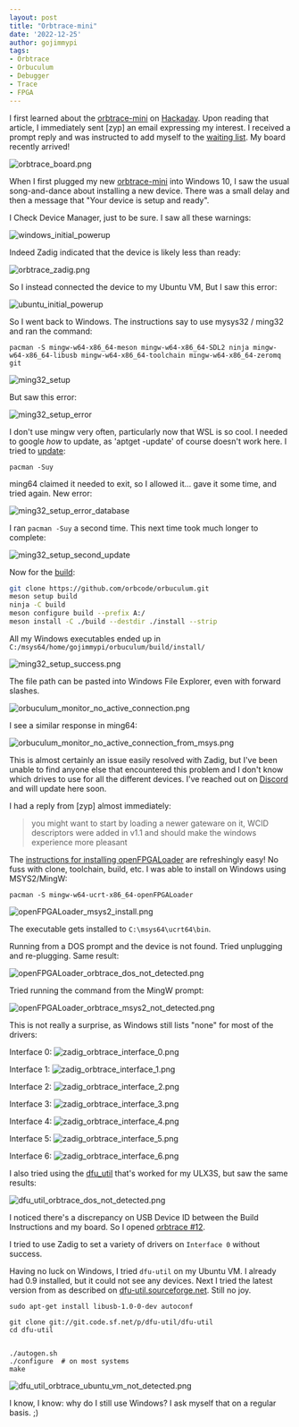 ```yaml
---
layout: post
title: "Orbtrace-mini"
date: '2022-12-25'
author: gojimmypi
tags:
- Orbtrace
- Orbuculum 
- Debugger
- Trace
- FPGA
---
```


I first learned about the [orbtrace-mini](https://orbcode.org/orbtrace-mini/) 
on [Hackaday](https://hackaday.com/2022/07/26/orbtrace-effort-open-tool-for-professional-debugging/). 
Upon reading that article, I immediately sent [zyp] an email expressing my interest. I received a 
prompt reply and was instructed to add myself to the [waiting list](https://github.com/orbcode/orbtrace/issues/11).
My board recently arrived!

![orbtrace_board.png](../images/orbcode/orbtrace_board.png)

When I first plugged my new [orbtrace-mini](https://orbcode.org/orbtrace-mini/) into Windows 10, 
I saw the usual song-and-dance about installing a new device.
There was a small delay and then a message that "Your device is setup and ready". 

I Check Device Manager, just to be sure. I saw all these warnings:

![windows_initial_powerup](../images/orbcode/windows_initial_powerup.png)

Indeed Zadig indicated that the device is likely less than ready:

![orbtrace_zadig.png](../images/orbcode/orbtrace_zadig.png)


So I instead connected the device to my Ubuntu VM, But I saw this error:

![ubuntu_initial_powerup](../images/orbcode/ubuntu_initial_powerup.png)

So I went back to Windows. The instructions say to use mysys32 / ming32 and ran the command:

```
pacman -S mingw-w64-x86_64-meson mingw-w64-x86_64-SDL2 ninja mingw-w64-x86_64-libusb mingw-w64-x86_64-toolchain mingw-w64-x86_64-zeromq git
```

![ming32_setup](../images/orbcode/ming32_setup.png)

But saw this error:

![ming32_setup_error](../images/orbcode/ming32_setup_error.png)

I don't use mingw very often, particularly now that WSL is so cool. I needed to google _how_ to update, as 'aptget -update' of course doesn't work here. 
I tried to [update](https://www.msys2.org/docs/updating/):

```
pacman -Suy
```

ming64 claimed it needed to exit, so I allowed it... gave it some time, and tried again. New error:

![ming32_setup_error_database](../images/orbcode/ming32_setup_error_database.png)

I ran `pacman -Suy` a second time. This next time took much longer to complete:

![ming32_setup_second_update](../images/orbcode/ming32_setup_second_update.png)


Now for the [build](https://github.com/orbcode/orbuculum#build):

```bash
git clone https://github.com/orbcode/orbuculum.git
meson setup build
ninja -C build
meson configure build --prefix A:/
meson install -C ./build --destdir ./install --strip
```

All my Windows executables ended up in `C:/msys64/home/gojimmypi/orbuculum/build/install/`

![ming32_setup_success.png](../images/orbcode/ming32_setup_success.png)

The file path can be pasted into Windows File Explorer, even with forward slashes.

![orbuculum_monitor_no_active_connection.png](../images/orbcode/orbuculum_monitor_no_active_connection.png)

I see a similar response in ming64:

![orbuculum_monitor_no_active_connection_from_msys.png](../images/orbcode/orbuculum_monitor_no_active_connection_from_msys.png)

This is almost certainly an issue easily resolved with Zadig, but I've been unable to find anyone else that encountered this
problem and I don't know which drives to use for all the different devices. I've reached out on [Discord](https://discord.gg/P7FYThy) 
and will update here soon.

I had a reply from [zyp] almost immediately:

> you might want to start by loading a newer gateware on it, WCID descriptors were added in v1.1 and should make the windows experience more pleasant

The [instructions for installing openFPGALoader](https://trabucayre.github.io/openFPGALoader/guide/first-steps.html) are refreshingly easy! No fuss
with clone, toolchain, build, etc. I was able to install on Windows using MSYS2/MingW:

```
pacman -S mingw-w64-ucrt-x86_64-openFPGALoader
```

![openFPGALoader_msys2_install.png](../images/orbcode/openFPGALoader_msys2_install.png)
 
The executable gets installed to `C:\msys64\ucrt64\bin`.

Running from a DOS prompt and the device is not found. Tried unplugging and re-plugging. Same result:

![openFPGALoader_orbtrace_dos_not_detected.png](../images/orbcode/openFPGALoader_orbtrace_dos_not_detected.png)

Tried running the command from the MingW prompt:

![openFPGALoader_orbtrace_msys2_not_detected.png](../images/orbcode/openFPGALoader_orbtrace_msys2_not_detected.png)

This is not really a surprise, as Windows still lists "none" for most of the drivers:

Interface 0:
![zadig_orbtrace_interface_0.png](../images/orbcode/zadig_orbtrace_interface_0.png)

Interface 1:
![zadig_orbtrace_interface_1.png](../images/orbcode/zadig_orbtrace_interface_1.png)

Interface 2:
![zadig_orbtrace_interface_2.png](../images/orbcode/zadig_orbtrace_interface_2.png)

Interface 3:
![zadig_orbtrace_interface_3.png](../images/orbcode/zadig_orbtrace_interface_3.png)

Interface 4:
![zadig_orbtrace_interface_4.png](../images/orbcode/zadig_orbtrace_interface_4.png)

Interface 5:
![zadig_orbtrace_interface_5.png](../images/orbcode/zadig_orbtrace_interface_5.png)

Interface 6:
![zadig_orbtrace_interface_6.png](../images/orbcode/zadig_orbtrace_interface_6.png)

I also tried using the [dfu_util](https://github.com/ulx3s/dfu-util/tree/master/bin-win64) 
that's worked for my ULX3S, but saw the same results:

![dfu_util_orbtrace_dos_not_detected.png](../images/orbcode/dfu_util_orbtrace_dos_not_detected.png)

I noticed there's a discrepancy on USB Device ID between the Build Instructions and my board.
So I opened [orbtrace #12](https://github.com/orbcode/orbtrace/issues/12).

I tried to use Zadig to set a variety of drivers on `Interface 0` without success.

Having no luck on Windows, I tried `dfu-util` on my Ubuntu VM. 
I already had 0.9 installed, but it could not see any devices.
Next I tried the latest version from as described on [dfu-util.sourceforge.net](https://dfu-util.sourceforge.net/build.html).
Still no joy.

```
sudo apt-get install libusb-1.0-0-dev autoconf

git clone git://git.code.sf.net/p/dfu-util/dfu-util
cd dfu-util


./autogen.sh
./configure  # on most systems
make
```

![dfu_util_orbtrace_ubuntu_vm_not_detected.png](../images/orbcode/dfu_util_orbtrace_ubuntu_vm_not_detected.png)

I know, I know: why do I still use Windows? I ask myself that on a regular basis. ;)
